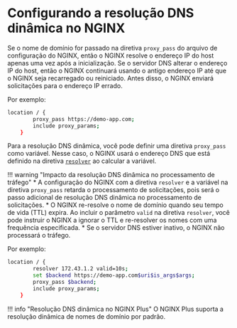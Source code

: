 # Configurando a resolução DNS dinâmica no NGINX

Se o nome de domínio for passado na diretiva `proxy_pass` do arquivo de configuração do NGINX, então o NGINX resolve o endereço IP do host apenas uma vez após a inicialização. Se o servidor DNS alterar o endereço IP do host, então o NGINX continuará usando o antigo endereço IP até que o NGINX seja recarregado ou reiniciado. Antes disso, o NGINX enviará solicitações para o endereço IP errado.

Por exemplo:

```bash
location / {
        proxy_pass https://demo-app.com;
        include proxy_params;
    }
```

Para a resolução DNS dinâmica, você pode definir uma diretiva `proxy_pass` como variável. Nesse caso, o NGINX usará o endereço DNS que está definido na diretiva [`resolver`](https://nginx.org/en/docs/http/ngx_http_core_module.html#resolver) ao calcular a variável.

!!! warning "Impacto da resolução DNS dinâmica no processamento de tráfego"
    * A configuração do NGINX com a diretiva `resolver` e a variável na diretiva `proxy_pass` retarda o processamento de solicitações, pois será o passo adicional de resolução DNS dinâmica no processamento de solicitações.
    * O NGINX re-resolve o nome de domínio quando seu tempo de vida (TTL) expira. Ao incluir o parâmetro `valid` na diretiva `resolver`, você pode instruir o NGINX a ignorar o TTL e re-resolver os nomes com uma frequência especificada.
    * Se o servidor DNS estiver inativo, o NGINX não processará o tráfego.

Por exemplo:

```bash
location / {
        resolver 172.43.1.2 valid=10s;
        set $backend https://demo-app.com$uri$is_args$args;
        proxy_pass $backend;
        include proxy_params;
    }
```

!!! info "Resolução DNS dinâmica no NGINX Plus"
    O NGINX Plus suporta a resolução dinâmica de nomes de domínio por padrão.